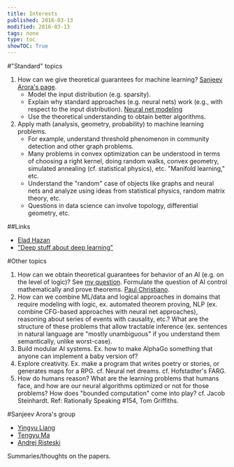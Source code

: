```yaml
---
title: Interests
published: 2016-03-13
modified: 2016-03-13
tags: none
type: toc
showTOC: True
---
```


#"Standard" topics

1. How can we give theoretical guarantees for machine learning? [Sanjeev Arora's page](http://unsupervised.cs.princeton.edu/index.html).
    * Model the input distribution (e.g. sparsity).
    * Explain why standard approaches (e.g. neural nets) work (e.g., with respect to the input distribution). [Neural net modeling](neural_nets/nn_modeling.html)
	* Use the theoretical understanding to obtain better algorithms.
2. Apply math (analysis, geometry, probability) to machine learning problems.
    * For example, understand threshold phenomenon in community detection and other graph problems.
	* Many problems in convex optimization can be understood in terms of choosing a right kernel, doing random walks, convex geometry, simulated annealing (cf. statistical physics), etc. "Manifold learning," etc.
	* Understand the "random" case of objects like graphs and neural nets and analyze using ideas from statistical physics, random matrix theory, etc.
	* Questions in data science can involve topology, differential geometry, etc.

##Links

* [Elad Hazan](http://www.cs.princeton.edu/~ehazan/)
* ["Deep stuff about deep learning"](http://www.scrible.com/contentview/page/64G21C041IKS82NH20O741000I60MGAV:206493171/index.html?utm_source=tb_permalink&utm_medium=permalink&utm_campaign=tb_buttons&_sti=2847545)

#Other topics

1. How can we obtain theoretical guarantees for behavior of an AI (e.g. on the level of logic)? See [my question](http://cstheory.stackexchange.com/questions/32445/program-reasoning-about-own-source-code). Formulate the question of AI control mathematically and prove theorems. [Paul Christiano](https://medium.com/ai-control).
2. How can we combine ML/data and logical approaches in domains that require modeling with logic, ex. automated theorem proving, NLP (ex. combine CFG-based approaches with neural net approaches), reasoning about series of events with causality, etc.? What are the structure of these problems that allow tractable inference (ex. sentences in natural language are "mostly unambiguous" if you understand them semantically, unlike worst-case).
3. Build modular AI systems. Ex. how to make AlphaGo something that anyone can implement a baby version of?
4. Explore creativity. Ex. make a program that writes poetry or stories, or generates maps for a RPG. cf. Neural net dreams. cf. Hofstadter's FARG.
5. How do humans reason? What are the learning problems that humans face, and how are our neural algorithms optimized or not for those problems? How does "bounded computation" come into play? cf. Jacob Steinhardt. Ref: Rationally Speaking #154, Tom Griffiths.

#Sanjeev Arora's group

* [Yingyu Liang](http://www.cs.princeton.edu/~yingyul/)
* [Tengyu Ma](http://www.cs.princeton.edu/~tengyu/)
* [Andrej Risteski](http://www.cs.princeton.edu/~risteski/)

Summaries/thoughts on the papers.



<!---
Composite of these smaller questions
-->


